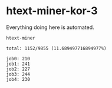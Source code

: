 # htext-miner-kor-3

Everything doing here is automated.

```
htext-miner

total: 1152/9855 (11.689497716894977%)

job0: 210
job1: 241
job2: 227
job3: 244
job4: 230
```